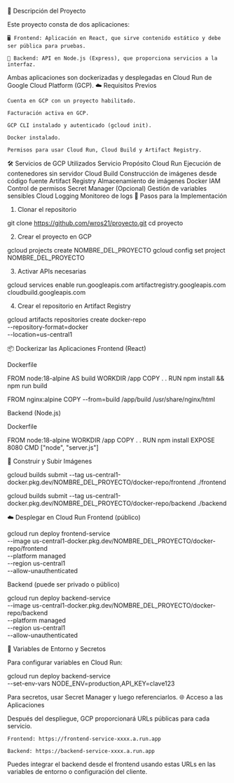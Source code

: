 📌 Descripción del Proyecto

Este proyecto consta de dos aplicaciones:

    🖥️ Frontend: Aplicación en React, que sirve contenido estático y debe ser pública para pruebas.

    🔧 Backend: API en Node.js (Express), que proporciona servicios a la interfaz.

Ambas aplicaciones son dockerizadas y desplegadas en Cloud Run de Google Cloud Platform (GCP).
☁️ Requisitos Previos

    Cuenta en GCP con un proyecto habilitado.

    Facturación activa en GCP.

    GCP CLI instalado y autenticado (gcloud init).

    Docker instalado.

    Permisos para usar Cloud Run, Cloud Build y Artifact Registry.

🛠️ Servicios de GCP Utilizados
Servicio	Propósito
Cloud Run	Ejecución de contenedores sin servidor
Cloud Build	Construcción de imágenes desde código fuente
Artifact Registry	Almacenamiento de imágenes Docker
IAM	Control de permisos
Secret Manager	(Opcional) Gestión de variables sensibles
Cloud Logging	Monitoreo de logs
🚀 Pasos para la Implementación
1. Clonar el repositorio

git clone https://github.com/wros21/proyecto.git
cd proyecto

2. Crear el proyecto en GCP

gcloud projects create NOMBRE_DEL_PROYECTO
gcloud config set project NOMBRE_DEL_PROYECTO

3. Activar APIs necesarias

gcloud services enable run.googleapis.com artifactregistry.googleapis.com cloudbuild.googleapis.com

4. Crear el repositorio en Artifact Registry

gcloud artifacts repositories create docker-repo \
  --repository-format=docker \
  --location=us-central1

📦 Dockerizar las Aplicaciones
Frontend (React)

Dockerfile

FROM node:18-alpine AS build
WORKDIR /app
COPY . .
RUN npm install && npm run build

FROM nginx:alpine
COPY --from=build /app/build /usr/share/nginx/html

Backend (Node.js)

Dockerfile

FROM node:18-alpine
WORKDIR /app
COPY . .
RUN npm install
EXPOSE 8080
CMD ["node", "server.js"]

🧱 Construir y Subir Imágenes

gcloud builds submit --tag us-central1-docker.pkg.dev/NOMBRE_DEL_PROYECTO/docker-repo/frontend ./frontend

gcloud builds submit --tag us-central1-docker.pkg.dev/NOMBRE_DEL_PROYECTO/docker-repo/backend ./backend

☁️ Desplegar en Cloud Run
Frontend (público)

gcloud run deploy frontend-service \
  --image us-central1-docker.pkg.dev/NOMBRE_DEL_PROYECTO/docker-repo/frontend \
  --platform managed \
  --region us-central1 \
  --allow-unauthenticated

Backend (puede ser privado o público)

gcloud run deploy backend-service \
  --image us-central1-docker.pkg.dev/NOMBRE_DEL_PROYECTO/docker-repo/backend \
  --platform managed \
  --region us-central1 \
  --allow-unauthenticated

🔐 Variables de Entorno y Secretos

Para configurar variables en Cloud Run:

gcloud run deploy backend-service \
  --set-env-vars NODE_ENV=production,API_KEY=clave123

Para secretos, usar Secret Manager y luego referenciarlos.
🌐 Acceso a las Aplicaciones

Después del despliegue, GCP proporcionará URLs públicas para cada servicio.

    Frontend: https://frontend-service-xxxx.a.run.app

    Backend: https://backend-service-xxxx.a.run.app

Puedes integrar el backend desde el frontend usando estas URLs en las variables de entorno o configuración del cliente.
